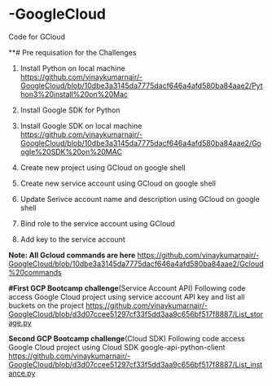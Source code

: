# -GoogleCloud
Code for GCloud 

**# Pre requisation for the Challenges
1) Install Python on local machine   
https://github.com/vinaykumarnair/-GoogleCloud/blob/10dbe3a3145da7775dacf646a4afd580ba84aae2/Python3%20install%20on%20Mac

2) Install Google SDK for Python 
3) Install Google SDK on local machine 
https://github.com/vinaykumarnair/-GoogleCloud/blob/10dbe3a3145da7775dacf646a4afd580ba84aae2/Google%20SDK%20on%20MAC

4) Create new project using GCloud on google shell
5) Create new service account using GCloud on google shell
6) Update Serivce account name and description using GCloud on google shell
7) Bind role to the service account using GCloud
8) Add key to the service account

**Note: All Gcloud commands are here** https://github.com/vinaykumarnair/-GoogleCloud/blob/10dbe3a3145da7775dacf646a4afd580ba84aae2/Gcloud%20commands



**#First GCP Bootcamp challenge**(Service Account API)
Following code access Google Cloud project using service account API key and list all buckets on the project
https://github.com/vinaykumarnair/-GoogleCloud/blob/d3d07ccee51297cf33f5dd3aa9c656bf517f8887/List_storage.py

**Second GCP Bootcamp challenge**(Cloud SDK)
Following code access Google Cloud project using Cloud SDK google-api-python-client 
https://github.com/vinaykumarnair/-GoogleCloud/blob/d3d07ccee51297cf33f5dd3aa9c656bf517f8887/List_instance.py
